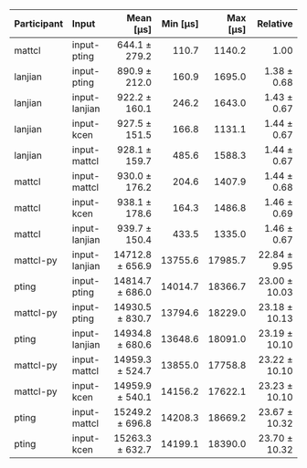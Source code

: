 | Participant | Input | Mean [µs] | Min [µs] | Max [µs] | Relative |
|:---|:---|---:|---:|---:|---:|
| mattcl | input-pting | 644.1 ± 279.2 | 110.7 | 1140.2 | 1.00 |
| lanjian | input-pting | 890.9 ± 212.0 | 160.9 | 1695.0 | 1.38 ± 0.68 |
| lanjian | input-lanjian | 922.2 ± 160.1 | 246.2 | 1643.0 | 1.43 ± 0.67 |
| lanjian | input-kcen | 927.5 ± 151.5 | 166.8 | 1131.1 | 1.44 ± 0.67 |
| lanjian | input-mattcl | 928.1 ± 159.7 | 485.6 | 1588.3 | 1.44 ± 0.67 |
| mattcl | input-mattcl | 930.0 ± 176.2 | 204.6 | 1407.9 | 1.44 ± 0.68 |
| mattcl | input-kcen | 938.1 ± 178.6 | 164.3 | 1486.8 | 1.46 ± 0.69 |
| mattcl | input-lanjian | 939.7 ± 150.4 | 433.5 | 1335.0 | 1.46 ± 0.67 |
| mattcl-py | input-lanjian | 14712.8 ± 656.9 | 13755.6 | 17985.7 | 22.84 ± 9.95 |
| pting | input-pting | 14814.7 ± 686.0 | 14014.7 | 18366.7 | 23.00 ± 10.03 |
| mattcl-py | input-pting | 14930.5 ± 830.7 | 13794.6 | 18229.0 | 23.18 ± 10.13 |
| pting | input-lanjian | 14934.8 ± 680.6 | 13648.6 | 18091.0 | 23.19 ± 10.10 |
| mattcl-py | input-mattcl | 14959.3 ± 524.7 | 13855.0 | 17758.8 | 23.22 ± 10.10 |
| mattcl-py | input-kcen | 14959.9 ± 540.1 | 14156.2 | 17622.1 | 23.23 ± 10.10 |
| pting | input-mattcl | 15249.2 ± 696.8 | 14208.3 | 18669.2 | 23.67 ± 10.32 |
| pting | input-kcen | 15263.3 ± 632.7 | 14199.1 | 18390.0 | 23.70 ± 10.32 |
